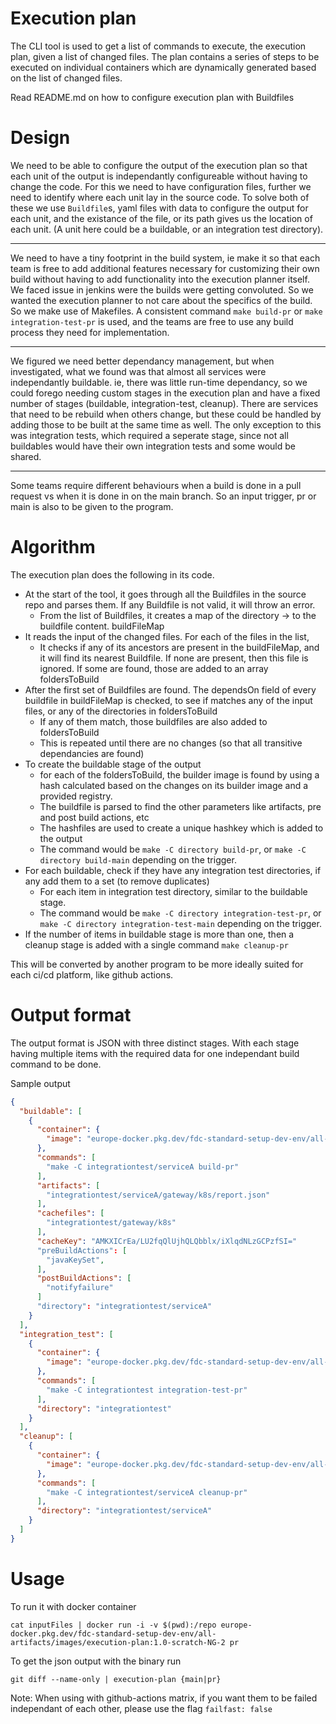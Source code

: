 # Execution plan

The CLI tool is used to get a list of commands to execute, the execution plan, given a list of changed files.
The plan contains a series of steps to be executed on individual containers which are dynamically generated based on the list of changed files.

Read README.md on how to configure execution plan with Buildfiles

# Design

We need to be able to configure the output of the execution plan so that each unit of the output is independantly configureable without having to change the code.
For this we need to have configuration files, further we need to identify where each unit lay in the source code.
To solve both of these we use `Buildfile`s, yaml files with data to configure the output for each unit, and the existance of the file, or its path gives us the location of each unit.
(A unit here could be a buildable, or an integration test directory).

---

We need to have a tiny footprint in the build system, ie make it so that each team is free to add additional features necessary for customizing their own build without having to add functionality into the execution planner itself.
We faced issue in jenkins were the builds were getting convoluted. So we wanted the execution planner to not care about the specifics of the build.
So we make use of Makefiles.
A consistent command `make build-pr` or `make integration-test-pr` is used, and the teams are free to use any build process they need for implementation.

---

We figured we need better dependancy management, but when investigated, what we found was that almost all services were independantly buildable. ie, there was little run-time dependancy,
so we could forego needing custom stages in the execution plan and have a fixed number of stages (buildable, integration-test, cleanup). There are services that need to be rebuild when others change,
but these could be handled by adding those to be built at the same time as well. The only exception to this was integration tests, which required a seperate stage,
since not all buildables would have their own integration tests and some would be shared.

---

Some teams require different behaviours when a build is done in a pull request vs when it is done in on the main branch. So an input trigger, pr or main is also to be given to the program.


# Algorithm

The execution plan does the following in its code.

- At the start of the tool, it goes through all the Buildfiles in the source repo and parses them. If any Buildfile is not valid, it will throw an error.
  - From the list of Buildfiles, it creates a map of the directory -> to the buildfile content. buildFileMap
- It reads the input of the changed files. For each of the files in the list,
  - It checks if any of its ancestors are present in the buildFileMap, and it will find its nearest Buildfile. If none are present, then this file is ignored. If some are found, those are added to an array foldersToBuild
- After the first set of Buildfiles are found. The dependsOn field of every buildfile in buildFileMap is checked, to see if matches any of the input files, or any of the directories in foldersToBuild
  - If any of them match, those buildfiles are also added to foldersToBuild
  - This is repeated until there are no changes (so that all transitive dependancies are found)
- To create the buildable stage of the output
  - for each of the foldersToBuild, the builder image is found by using a hash calculated based on the changes on its builder image and a provided registry.
  - The buildfile is parsed to find the other parameters like artifacts, pre and post build actions, etc
  - The hashfiles are used to create a unique hashkey which is added to the output
  - The command would be `make -C directory build-pr`, or `make -C directory build-main` depending on the trigger.
- For each buildable, check if they have any integration test directories, if any add them to a set (to remove duplicates)
  - For each item in integration test directory, similar to the buildable stage.
  - The command would be `make -C directory integration-test-pr`, or `make -C directory integration-test-main` depending on the trigger.
- If the number of items in buildable stage is more than one, then a cleanup stage is added with a single command `make cleanup-pr`

This will be converted by another program to be more ideally suited for each ci/cd platform, like github actions.

# Output format

The output format is JSON with three distinct stages. With each stage having multiple items with the required data for one independant build command to be done.

Sample output

```json
{
  "buildable": [
    {
      "container": {
        "image": "europe-docker.pkg.dev/fdc-standard-setup-dev-env/all-artifacts/images/golang-ci:golang-1.17.3-alpine3.15-NG-5"
      },
      "commands": [
        "make -C integrationtest/serviceA build-pr"
      ],
      "artifacts": [
        "integrationtest/serviceA/gateway/k8s/report.json"
      ],
      "cachefiles": [
        "integrationtest/gateway/k8s"
      ],
      "cacheKey": "AMKXICrEa/LU2fqQlUjhQLQbblx/iXlqdNLzGCPzfSI="
      "preBuildActions": [
        "javaKeySet",
      ],
      "postBuildActions": [
        "notifyfailure"
      ]
      "directory": "integrationtest/serviceA"
    }
  ],
  "integration_test": [
    {
      "container": {
        "image": "europe-docker.pkg.dev/fdc-standard-setup-dev-env/all-artifacts/images/golang-ci:golang-1.17.3-alpine3.15-NG-5"
      },
      "commands": [
        "make -C integrationtest integration-test-pr"
      ],
      "directory": "integrationtest"
    }
  ],
  "cleanup": [
    {
      "container": {
        "image": "europe-docker.pkg.dev/fdc-standard-setup-dev-env/all-artifacts/images/golang-ci:golang-1.17.3-alpine3.15-NG-5"
      },
      "commands": [
        "make -C integrationtest/serviceA cleanup-pr"
      ],
      "directory": "integrationtest/serviceA"
    }
  ]
}
```

# Usage

To run it with docker container

`cat inputFiles | docker run -i -v $(pwd):/repo europe-docker.pkg.dev/fdc-standard-setup-dev-env/all-artifacts/images/execution-plan:1.0-scratch-NG-2 pr`

To get the json output with the binary run

`git diff --name-only | execution-plan {main|pr}`

Note: When using with github-actions matrix, if you want them to be failed independant of each other, please use the flag `failfast: false`
